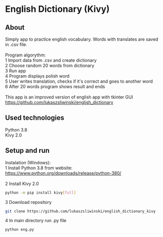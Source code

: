 # English Dictionary (Kivy)

## About
Simply app to practice english vocabulary. Words with translates are saved in .csv file.<br><br>
Program algorythm:<br>
1 Import data from .csv and create dictionary<br>
2 Choose random 20 words from dictionary<br>
3 Run app<br>
4 Program displays polish word<br>
5 User writes translation, checks if it's correct and goes to another word<br>
6 After 20 words program shows result and ends<br><br>
This app is an improved version of english app with tkinter GUI<br>
https://github.com/lukaszsliwinski/english_dictionary

## Used technologies
Python 3.8<br>
Kivy 2.0

## Setup and run
Instalation (Windows):<br>
1 Install Python 3.8 from website:<br>
https://www.python.org/downloads/release/python-380/<br><br>
2 Install Kivy 2.0
```bash
python -m pip install kivy[full]
```
3 Download repository
```bash
git clone https://github.com/lukaszsliwinski/english_dictionary_kivy
```
4 In main directory run .py file
```bash
python eng.py
```